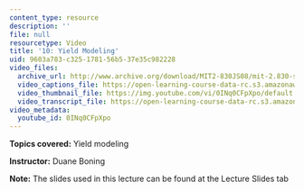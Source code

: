 ```yaml
---
content_type: resource
description: ''
file: null
resourcetype: Video
title: '10: Yield Modeling'
uid: 9603a783-c325-1781-56b5-37e35c982228
video_files:
  archive_url: http://www.archive.org/download/MIT2-830JS08/mit-2.830-s08-lec10_300k.mp4
  video_captions_file: https://open-learning-course-data-rc.s3.amazonaws.com/2-830j-control-of-manufacturing-processes-sma-6303-spring-2008/a3ee794f811e54358f575bc4bbfdcb93_0INq0CFpXpo.vtt
  video_thumbnail_file: https://img.youtube.com/vi/0INq0CFpXpo/default.jpg
  video_transcript_file: https://open-learning-course-data-rc.s3.amazonaws.com/2-830j-control-of-manufacturing-processes-sma-6303-spring-2008/0cb41a6481a45e4f995b4adef328970b_0INq0CFpXpo.pdf
video_metadata:
  youtube_id: 0INq0CFpXpo
---
```


**Topics covered:** Yield modeling

**Instructor:** Duane Boning

**Note:** The slides used in this lecture can be found at the Lecture Slides tab